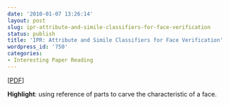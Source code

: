 ```yaml
---
date: '2010-01-07 13:26:14'
layout: post
slug: ipr-attribute-and-simile-classifiers-for-face-verification
status: publish
title: 'IPR: Attribute and Simile Classifiers for Face Verification'
wordpress_id: '750'
categories:
- Interesting Paper Reading
---
```


[[PDF](http://www1.cs.columbia.edu/CAVE/publications/pdfs/Kumar_ICCV09.pdf)]

**Highlight**: using reference of parts to carve the characteristic of a face.

